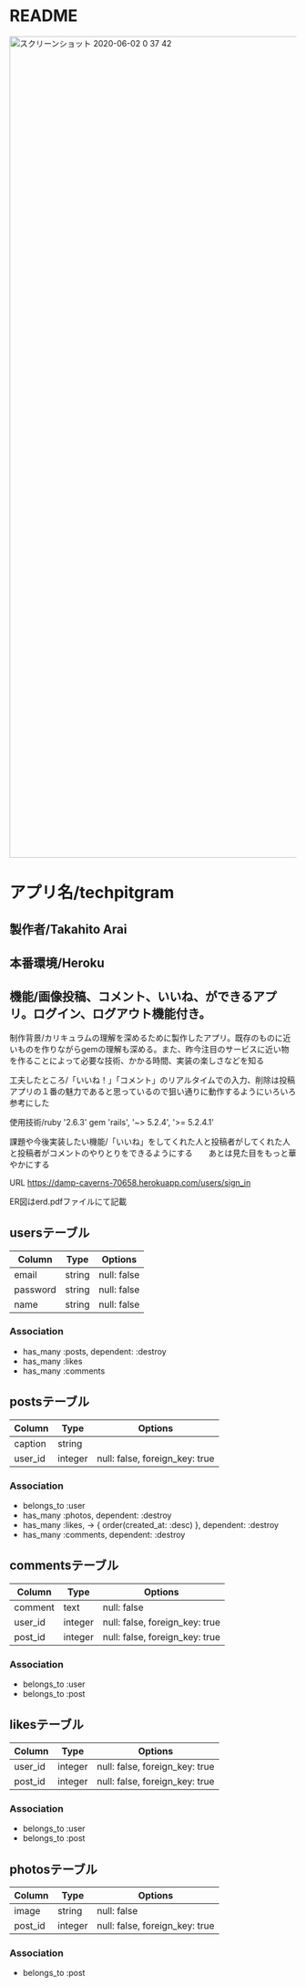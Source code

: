 # README
<img width="1440" alt="スクリーンショット 2020-06-02 0 37 42" src="https://user-images.githubusercontent.com/57932445/83425866-48e96c80-a469-11ea-8618-0faf10444675.png">

# アプリ名/techpitgram


## 製作者/Takahito Arai

## 本番環境/Heroku  

## 機能/画像投稿、コメント、いいね、ができるアプリ。ログイン、ログアウト機能付き。

制作背景/カリキュラムの理解を深めるために製作したアプリ。既存のものに近いものを作りながらgemの理解も深める。また、昨今注目のサービスに近い物を作ることによって必要な技術、かかる時間、実装の楽しさなどを知る

工夫したところ/「いいね！」「コメント」のリアルタイムでの入力、削除は投稿アプリの１番の魅力であると思っているので狙い通りに動作するようにいろいろ参考にした

使用技術/ruby '2.6.3'
gem 'rails', '~> 5.2.4', '>= 5.2.4.1'

課題や今後実装したい機能/「いいね」をしてくれた人と投稿者がしてくれた人と投稿者がコメントのやりとりをできるようにする　　あとは見た目をもっと華やかにする


URL https://damp-caverns-70658.herokuapp.com/users/sign_in

ER図はerd.pdfファイルにて記載


## usersテーブル
|Column|Type|Options|
|------|----|-------|
|email|string|null: false|
|password|string|null: false|
|name|string|null: false|
### Association
  - has_many :posts, dependent: :destroy
  - has_many :likes
  - has_many :comments

## postsテーブル
|Column|Type|Options|
|------|----|-------|
|caption|string||
|user_id|integer|null: false, foreign_key: true|
### Association
  - belongs_to :user
  - has_many :photos, dependent: :destroy
  - has_many :likes, -> { order(created_at: :desc) }, dependent: :destroy
  - has_many :comments, dependent: :destroy

## commentsテーブル
|Column|Type|Options|
|------|----|-------|
|comment|text|null: false|
|user_id|integer|null: false, foreign_key: true|
|post_id|integer|null: false, foreign_key: true|
### Association
  - belongs_to :user
  - belongs_to :post

## likesテーブル
|Column|Type|Options|
|------|----|-------|
|user_id|integer|null: false, foreign_key: true|
|post_id|integer|null: false, foreign_key: true|
### Association
  - belongs_to :user
  - belongs_to :post

## photosテーブル
|Column|Type|Options|
|------|----|-------|
|image|string|null: false|
|post_id|integer|null: false, foreign_key: true|
### Association
  - belongs_to :post

  

